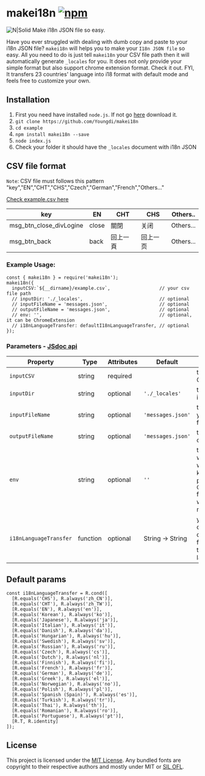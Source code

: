# makei18n [![npm](https://img.shields.io/npm/v/makei18n.svg)](https://www.npmjs.com/package/makei18n) 
 
![N|Solid](https://i.imgur.com/QPlwHgC.png?1) Make i18n JSON file so easy.

Have you ever struggled with dealing with dumb copy and paste to your i18n JSON file?
`makei18n` will helps you to make your `I18n JSON file` so easy.
All you need to do is just tell `makei18n` your CSV file path then it will automatically generate `_locales` for you.
It does not only provide your simple format but also support chrome extension format. Check it out.
FYI, It transfers 23 countries' language into i18 format with default mode and feels free to customize your own.

## Installation
1.  First you need have installed `node.js`. If not go [here](https://nodejs.org/en/) download it.
2.  `git clone https://github.com/Youngdi/makei18n`
3.  `cd example`
4.  `npm install makei18n --save`
5.  `node index.js`
6.  Check your folder it should have the `_locales` document with i18n JSON
## CSV file format
`Note`: CSV file must follows this pattern "key","EN","CHT","CHS","Czech","German","French","Others..." 

[Check example.csv here](https://github.com/Youngdi/makei18n/blob/master/example.csv)

|         key         | EN | CHT | CHS | Others.. |
|---|---|---|---|---|
| msg_btn_close_divLogine  | close| 關閉|关闭|Others...|
| msg_btn_back | back | 回上一頁| 回上一页 | Others...|

### Example Usage: 

```
const { makei18n } = require('makei18n');
makei18n({
  inputCSV:`${__dirname}/example.csv`,                  // your csv file path
  // inputDir: './_locales',                            // optional 
  // inputFileName = 'messages.json',                   // optional 
  // outputFileName = 'messages.json',                  // optional 
  // env: '',                                           // optional, it can be ChromeExtension
  // i18nLanguageTransfer: defaultI18nLanguageTransfer, // optional
});
```
### Parameters - [JSdoc api](http://htmlpreview.github.io/?https://github.com/Youngdi/makei18n/blob/master/docs/module-makei18n.html)

| Property | Type | Attributes | Default | Description |
|---|---|---|---|---|
| `inputCSV`  | string | required |   | the path of your CSV file |
| `inputDir` | string | optional| `'./_locales'`  | the path of your i18n folder |
| `inputFileName` | string | optional| `'messages.json'`  | the name of your i18n JSON file |
| `outputFileName` | string | optional| `'messages.json'`  | the name of the output file |
| `env` | string | optional| `''`  | the default is without object with message key or you can pass `ChromeExtension` for the object with the message key |
| `i18nLanguageTransfer` | function | optional| String -> String |you can customize your own logic function to transfer your language list |

## Default params
```
const i18nLanguageTransfer = R.cond([
  [R.equals('CHS'), R.always('zh_CN')],
  [R.equals('CHT'), R.always('zh_TW')],
  [R.equals('EN'), R.always('en')],
  [R.equals('Korean'), R.always('ko')],
  [R.equals('Japanese'), R.always('ja')],
  [R.equals('Italian'), R.always('it')],
  [R.equals('Danish'), R.always('da')],
  [R.equals('Hungarian'), R.always('hu')],
  [R.equals('Swedish'), R.always('sv')],
  [R.equals('Russian'), R.always('ru')],
  [R.equals('Czech'), R.always('cs')],
  [R.equals('Dutch'), R.always('nl')],
  [R.equals('Finnish'), R.always('fi')],
  [R.equals('French'), R.always('fr')],
  [R.equals('German'), R.always('de')],
  [R.equals('Greek'), R.always('el')],
  [R.equals('Norwegian'), R.always('no')],
  [R.equals('Polish'), R.always('pl')],
  [R.equals('Spanish (Spain)'), R.always('es')],
  [R.equals('Turkish'), R.always('tr')],
  [R.equals('Thai'), R.always('th')],
  [R.equals('Romanian'), R.always('ro')],
  [R.equals('Portuguese'), R.always('pt')],
  [R.T, R.identity]
]);
```

## License

This project is licensed under the [MIT License](http://opensource.org/licenses/mit-license.html).
Any bundled fonts are copyright to their respective authors and mostly under MIT or [SIL OFL](http://scripts.sil.org/OFL).